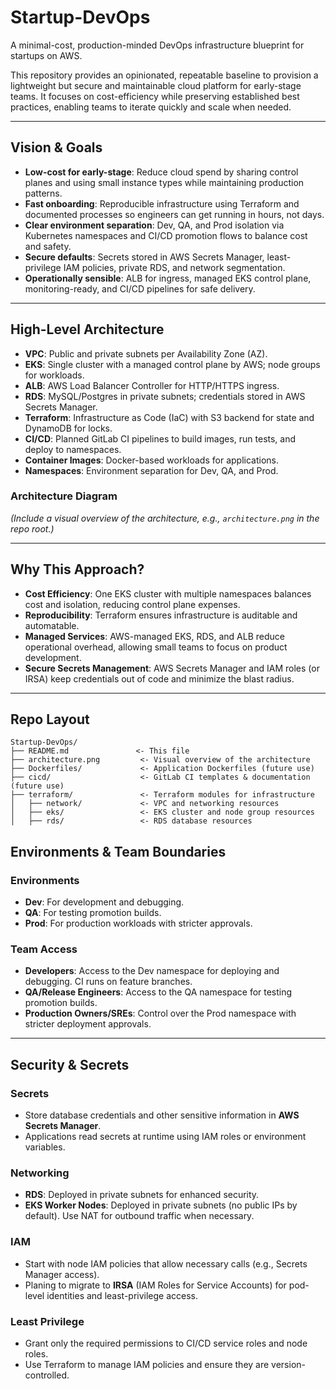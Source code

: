 # Startup-DevOps

A minimal-cost, production-minded DevOps infrastructure blueprint for startups on AWS.

This repository provides an opinionated, repeatable baseline to provision a lightweight but secure and maintainable cloud platform for early-stage teams. It focuses on cost-efficiency while preserving established best practices, enabling teams to iterate quickly and scale when needed.

---

## Vision & Goals

- **Low-cost for early-stage**: Reduce cloud spend by sharing control planes and using small instance types while maintaining production patterns.
- **Fast onboarding**: Reproducible infrastructure using Terraform and documented processes so engineers can get running in hours, not days.
- **Clear environment separation**: Dev, QA, and Prod isolation via Kubernetes namespaces and CI/CD promotion flows to balance cost and safety.
- **Secure defaults**: Secrets stored in AWS Secrets Manager, least-privilege IAM policies, private RDS, and network segmentation.
- **Operationally sensible**: ALB for ingress, managed EKS control plane, monitoring-ready, and CI/CD pipelines for safe delivery.

---

## High-Level Architecture

- **VPC**: Public and private subnets per Availability Zone (AZ).
- **EKS**: Single cluster with a managed control plane by AWS; node groups for workloads.
- **ALB**: AWS Load Balancer Controller for HTTP/HTTPS ingress.
- **RDS**: MySQL/Postgres in private subnets; credentials stored in AWS Secrets Manager.
- **Terraform**: Infrastructure as Code (IaC) with S3 backend for state and DynamoDB for locks.
- **CI/CD**: Planned GitLab CI pipelines to build images, run tests, and deploy to namespaces.
- **Container Images**: Docker-based workloads for applications.
- **Namespaces**: Environment separation for Dev, QA, and Prod.

### Architecture Diagram
*(Include a visual overview of the architecture, e.g., `architecture.png` in the repo root.)*

---

## Why This Approach?

- **Cost Efficiency**: One EKS cluster with multiple namespaces balances cost and isolation, reducing control plane expenses.
- **Reproducibility**: Terraform ensures infrastructure is auditable and automatable.
- **Managed Services**: AWS-managed EKS, RDS, and ALB reduce operational overhead, allowing small teams to focus on product development.
- **Secure Secrets Management**: AWS Secrets Manager and IAM roles (or IRSA) keep credentials out of code and minimize the blast radius.

---

## Repo Layout

```plaintext
Startup-DevOps/
├── README.md               <- This file
├── architecture.png         <- Visual overview of the architecture
├── Dockerfiles/             <- Application Dockerfiles (future use)
├── cicd/                    <- GitLab CI templates & documentation (future use)
├── terraform/               <- Terraform modules for infrastructure
│   ├── network/             <- VPC and networking resources
│   ├── eks/                 <- EKS cluster and node group resources
│   ├── rds/                 <- RDS database resources

```

## Environments & Team Boundaries

### Environments
- **Dev**: For development and debugging.
- **QA**: For testing promotion builds.
- **Prod**: For production workloads with stricter approvals.

### Team Access
- **Developers**: Access to the Dev namespace for deploying and debugging. CI runs on feature branches.
- **QA/Release Engineers**: Access to the QA namespace for testing promotion builds.
- **Production Owners/SREs**: Control over the Prod namespace with stricter deployment approvals.

---

## Security & Secrets

### Secrets
- Store database credentials and other sensitive information in **AWS Secrets Manager**.
- Applications read secrets at runtime using IAM roles or environment variables.

### Networking
- **RDS**: Deployed in private subnets for enhanced security.
- **EKS Worker Nodes**: Deployed in private subnets (no public IPs by default). Use NAT for outbound traffic when necessary.

### IAM
- Start with node IAM policies that allow necessary calls (e.g., Secrets Manager access).
- Planing to migrate to **IRSA** (IAM Roles for Service Accounts) for pod-level identities and least-privilege access.

### Least Privilege
- Grant only the required permissions to CI/CD service roles and node roles.
- Use Terraform to manage IAM policies and ensure they are version-controlled.
